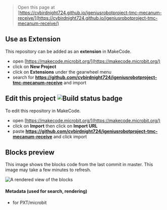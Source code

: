 
> Open this page at [https://cvbirdnight724.github.io/igeniusrobotproject-tmc-mecanum-receive/](https://cvbirdnight724.github.io/igeniusrobotproject-tmc-mecanum-receive/)

## Use as Extension

This repository can be added as an **extension** in MakeCode.

* open [https://makecode.microbit.org/](https://makecode.microbit.org/)
* click on **New Project**
* click on **Extensions** under the gearwheel menu
* search for **https://github.com/cvbirdnight724/igeniusrobotproject-tmc-mecanum-receive** and import

## Edit this project ![Build status badge](https://github.com/cvbirdnight724/igeniusrobotproject-tmc-mecanum-receive/workflows/MakeCode/badge.svg)

To edit this repository in MakeCode.

* open [https://makecode.microbit.org/](https://makecode.microbit.org/)
* click on **Import** then click on **Import URL**
* paste **https://github.com/cvbirdnight724/igeniusrobotproject-tmc-mecanum-receive** and click import

## Blocks preview

This image shows the blocks code from the last commit in master.
This image may take a few minutes to refresh.

![A rendered view of the blocks](https://github.com/cvbirdnight724/igeniusrobotproject-tmc-mecanum-receive/raw/master/.github/makecode/blocks.png)

#### Metadata (used for search, rendering)

* for PXT/microbit
<script src="https://makecode.com/gh-pages-embed.js"></script><script>makeCodeRender("{{ site.makecode.home_url }}", "{{ site.github.owner_name }}/{{ site.github.repository_name }}");</script>

